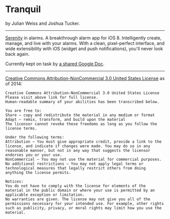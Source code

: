 Tranquil
=======================
by Julian Weiss and Joshua Tucker.

---------------------------------------

[Serenity](http://dribbble.com/shots/1287839-Alarm-Notification-Center-iOS-7?list=show) in alarms. A breakthrough alarm app for iOS 8. Intelligently create, manage, and live with your alarms. With a clean, pixel-perfect interface, and wide extensibility with iOS (widget and push notifications), you'll never look back again.

Currently kept on task by [a shared Google Doc](https://docs.google.com/document/d/1wXbuGpQLJFJAnD-9hAU93FAD8vX8Qq25B1PQ4kLycu8/edit?usp=drive_web).

---------------------------------------
[Creative Commons Attribution-NonCommercial 3.0 United States License](http://creativecommons.org/licenses/by-nc/3.0/us/) as of 2014:

	Creative Commons Attribution-NonCommercial 3.0 United States License
	Please visit above link for full license.
	Human-readable summary of your abilities has been transcribed below.

	You are free to:
	Share — copy and redistribute the material in any medium or format
	Adapt — remix, transform, and build upon the material
	The licensor cannot revoke these freedoms as long as you follow the license terms.

	Under the following terms:
	Attribution — You must give appropriate credit, provide a link to the license, and indicate if changes were made. You may do so in any reasonable manner, but not in any way that suggests the licensor endorses you or your use.
	NonCommercial — You may not use the material for commercial purposes.
	No additional restrictions — You may not apply legal terms or technological measures that legally restrict others from doing anything the license permits.

	Notices:
	You do not have to comply with the license for elements of the material in the public domain or where your use is permitted by an applicable exception or limitation.
	No warranties are given. The license may not give you all of the permissions necessary for your intended use. For example, other rights such as publicity, privacy, or moral rights may limit how you use the material.